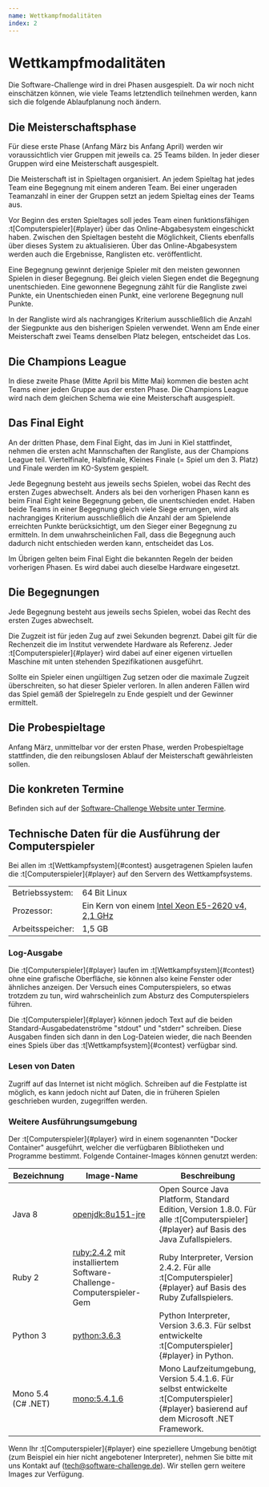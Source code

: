 ```yaml
---
name: Wettkampfmodalitäten
index: 2
---
```


# Wettkampfmodalitäten

Die Software-Challenge wird in drei Phasen ausgespielt. Da wir noch
nicht einschätzen können, wie viele Teams letztendlich teilnehmen
werden, kann sich die folgende Ablaufplanung noch ändern.

## Die Meisterschaftsphase

Für diese erste Phase (Anfang März bis Anfang April) werden wir
voraussichtlich vier Gruppen mit jeweils ca. 25 Teams bilden. In jeder
dieser Gruppen wird eine Meisterschaft ausgespielt.

Die Meisterschaft ist in Spieltagen organisiert. An jedem Spieltag hat
jedes Team eine Begegnung mit einem anderen Team. Bei einer ungeraden
Teamanzahl in einer der Gruppen setzt an jedem Spieltag eines der Teams
aus.

Vor Beginn des ersten Spieltages soll jedes Team einen funktionsfähigen
:t[Computerspieler]{#player} über das Online-Abgabesystem eingeschickt haben. Zwischen den
Spieltagen besteht die Möglichkeit, Clients ebenfalls über dieses System
zu aktualisieren. Über das Online-Abgabesystem werden auch die
Ergebnisse, Ranglisten etc. veröffentlicht.

Eine Begegnung gewinnt derjenige Spieler mit den meisten gewonnen
Spielen in dieser Begegnung. Bei gleich vielen Siegen endet die
Begegnung unentschieden. Eine gewonnene Begegnung zählt für die
Rangliste zwei Punkte, ein Unentschieden einen Punkt, eine verlorene
Begegnung null Punkte.

In der Rangliste wird als nachrangiges Kriterium ausschließlich die
Anzahl der Siegpunkte aus den bisherigen Spielen verwendet. Wenn am Ende
einer Meisterschaft zwei Teams denselben Platz belegen, entscheidet das
Los.

## Die Champions League

In diese zweite Phase (Mitte April bis Mitte Mai) kommen die besten acht
Teams einer jeden Gruppe aus der ersten Phase. Die Champions League wird
nach dem gleichen Schema wie eine Meisterschaft ausgespielt.

## Das Final Eight

An der dritten Phase, dem Final Eight, das im Juni in Kiel stattfindet,
nehmen die ersten acht Mannschaften der Rangliste, aus der
Champions League teil. Viertelfinale, Halbfinale, Kleines Finale (=
Spiel um den 3. Platz) und Finale werden im KO-System gespielt.

Jede Begegnung besteht aus jeweils sechs Spielen, wobei das Recht des
ersten Zuges abwechselt. Anders als bei den vorherigen Phasen kann es
beim Final Eight keine Begegnung geben, die unentschieden endet. Haben
beide Teams in einer Begegnung gleich viele Siege errungen, wird als
nachrangiges Kriterium ausschließlich die Anzahl der am Spielende
erreichten Punkte berücksichtigt, um den Sieger einer Begegnung zu
ermitteln. In dem unwahrscheinlichen Fall, dass die Begegnung auch
dadurch nicht entschieden werden kann, entscheidet das Los.

Im Übrigen gelten beim Final Eight die bekannten Regeln der beiden
vorherigen Phasen. Es wird dabei auch dieselbe Hardware eingesetzt.

## Die Begegnungen

Jede Begegnung besteht aus jeweils sechs Spielen, wobei das Recht des
ersten Zuges abwechselt.

Die Zugzeit ist für jeden Zug auf zwei Sekunden begrenzt. Dabei gilt für
die Rechenzeit die im Institut verwendete Hardware als Referenz. Jeder
:t[Computerspieler]{#player} wird dabei auf einer eigenen virtuellen Maschine mit unten
stehenden Spezifikationen ausgeführt.

Sollte ein Spieler einen ungültigen Zug setzen oder die maximale Zugzeit
überschreiten, so hat dieser Spieler verloren. In allen anderen Fällen
wird das Spiel gemäß der Spielregeln zu Ende gespielt und der Gewinner
ermittelt.

## Die Probespieltage

Anfang März, unmittelbar vor der ersten Phase, werden Probespieltage
stattfinden, die den reibungslosen Ablauf der Meisterschaft
gewährleisten sollen.

## Die konkreten Termine

Befinden sich auf der [Software-Challenge Website unter
Termine](http://www.software-challenge.de/de/termine).

## Technische Daten für die Ausführung der Computerspieler

Bei allen im :t[Wettkampfsystem]{#contest} ausgetragenen Spielen
laufen die :t[Computerspieler]{#player} auf den Servern des Wettkampfsystems.

|                  |                                                   |
|------------------|---------------------------------------------------|
| Betriebssystem:  | 64 Bit Linux                                      |
| Prozessor:       | Ein Kern von einem [Intel Xeon E5-2620 v4, 2,1 GHz](https://ark.intel.com/de/products/92986/Intel-Xeon-Processor-E5-2620-v4-20M-Cache-2_10-GHz) |
| Arbeitsspeicher: | 1,5 GB                                            |

### Log-Ausgabe

Die :t[Computerspieler]{#player} laufen im :t[Wettkampfsystem]{#contest} ohne eine grafische
Oberfläche, sie können also keine Fenster oder ähnliches anzeigen. Der
Versuch eines Computerspielers, so etwas trotzdem zu tun, wird
wahrscheinlich zum Absturz des Computerspielers führen.

Die :t[Computerspieler]{#player} können jedoch Text auf die beiden
Standard-Ausgabedatenströme "stdout" und "stderr" schreiben. Diese
Ausgaben finden sich dann in den Log-Dateien wieder, die nach Beenden
eines Spiels über das :t[Wettkampfsystem]{#contest} verfügbar sind.

### Lesen von Daten

Zugriff auf das Internet ist nicht möglich. Schreiben auf die Festplatte
ist möglich, es kann jedoch nicht auf Daten, die in früheren Spielen
geschrieben wurden, zugegriffen werden.

### Weitere Ausführungsumgebung

Der :t[Computerspieler]{#player} wird in einem sogenannten "Docker Container"
ausgeführt, welcher die verfügbaren Bibliotheken und Programme bestimmt.
Folgende Container-Images können genutzt werden:

| Bezeichnung        | Image-Name                                                                                   | Beschreibung                                                                                                               |
| ------------------ | -------------------------------------------------------------------------------------------- | -------------------------------------------------------------------------------------------------------------------------- |
| Java 8             | [openjdk:8u151-jre](https://hub.docker.com/_/openjdk/)                                       | Open Source Java Platform, Standard Edition, Version 1.8.0. Für alle :t[Computerspieler]{#player} auf Basis des Java Zufallspielers.     |
| Ruby 2             | [ruby:2.4.2](https://hub.docker.com/_/ruby/) mit installiertem Software-Challenge-Computerspieler-Gem | Ruby Interpreter, Version 2.4.2. Für alle :t[Computerspieler]{#player} auf Basis des Ruby Zufallspielers.                                |
| Python 3           | [python:3.6.3](https://hub.docker.com/_/python/)                                             | Python Interpreter, Version 3.6.3. Für selbst entwickelte :t[Computerspieler]{#player} in Python.                                       |
| Mono 5.4 (C# .NET) | [mono:5.4.1.6](https://hub.docker.com/_/mono/)                                               | Mono Laufzeitumgebung, Version 5.4.1.6. Für selbst entwickelte :t[Computerspieler]{#player} basierend auf dem Microsoft .NET Framework. |

Wenn Ihr :t[Computerspieler]{#player} eine speziellere Umgebung benötigt (zum
Beispiel ein hier nicht angebotener Interpreter), nehmen Sie bitte mit
uns Kontakt auf (<tech@software-challenge.de>). Wir stellen gern weitere
Images zur Verfügung.
